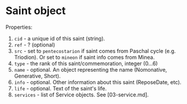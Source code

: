 # Saint object

Properties:

1. `cid` - a unique id of this saint (string).
2. `ref` - ? (optional)
3. `src` - set to `pentecostarion` if saint comes from Paschal cycle (e.g. Triodion). Or set to `mineon`
           if saint info comes from Minea.
4. `type` - the rank of this saint/commemoration, integer (0...6)
5. `name` - optional. An object representing the name (Nomonative, Generative, Short).
6. `info` - optional. Other information about this saint (ReposeDate, etc).
7. `life` - optional. Text of the saint's life.
8. `services` - list of Service objects. See [03-service.md].

